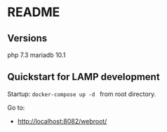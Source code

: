 # README

## Versions

php 7.3 mariadb 10.1

## Quickstart for LAMP development 

Startup:  ```docker-compose up -d ``` from root directory.

Go to:

*    <http://localhost:8082/webroot/>


    
    

